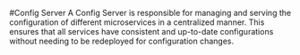 #Config Server
A Config Server is responsible for managing and serving the configuration of different microservices in a centralized manner. 
This ensures that all services have consistent and up-to-date configurations without needing to be redeployed for configuration changes.
